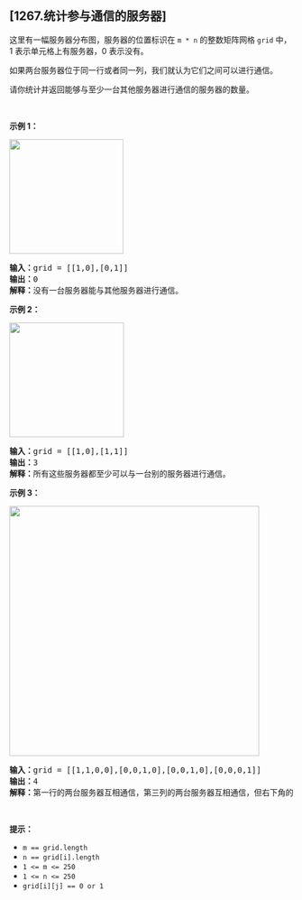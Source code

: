 ## [1267.统计参与通信的服务器]
<p>这里有一幅服务器分布图，服务器的位置标识在&nbsp;<code>m * n</code>&nbsp;的整数矩阵网格&nbsp;<code>grid</code>&nbsp;中，1 表示单元格上有服务器，0 表示没有。</p>

<p>如果两台服务器位于同一行或者同一列，我们就认为它们之间可以进行通信。</p>

<p>请你统计并返回能够与至少一台其他服务器进行通信的服务器的数量。</p>

<p>&nbsp;</p>

<p><strong>示例 1：</strong></p>

<p><img alt="" src="https://assets.leetcode-cn.com/aliyun-lc-upload/uploads/2019/11/24/untitled-diagram-6.jpg" style="height: 203px; width: 202px;"></p>

<pre><strong>输入：</strong>grid = [[1,0],[0,1]]
<strong>输出：</strong>0
<strong>解释：</strong>没有一台服务器能与其他服务器进行通信。</pre>

<p><strong>示例 2：</strong></p>

<p><strong><img alt="" src="https://assets.leetcode-cn.com/aliyun-lc-upload/uploads/2019/11/24/untitled-diagram-4-1.jpg" style="height: 203px; width: 203px;"></strong></p>

<pre><strong>输入：</strong>grid = [[1,0],[1,1]]
<strong>输出：</strong>3
<strong>解释：</strong>所有这些服务器都至少可以与一台别的服务器进行通信。
</pre>

<p><strong>示例 3：</strong></p>

<p><img alt="" src="https://assets.leetcode-cn.com/aliyun-lc-upload/uploads/2019/11/24/untitled-diagram-1-3.jpg" style="height: 443px; width: 443px;"></p>

<pre><strong>输入：</strong>grid = [[1,1,0,0],[0,0,1,0],[0,0,1,0],[0,0,0,1]]
<strong>输出：</strong>4
<strong>解释：</strong>第一行的两台服务器互相通信，第三列的两台服务器互相通信，但右下角的服务器无法与其他服务器通信。
</pre>

<p>&nbsp;</p>

<p><strong>提示：</strong></p>

<ul>
	<li><code>m == grid.length</code></li>
	<li><code>n == grid[i].length</code></li>
	<li><code>1 &lt;= m &lt;= 250</code></li>
	<li><code>1 &lt;= n &lt;= 250</code></li>
	<li><code>grid[i][j] == 0 or 1</code></li>
</ul>
